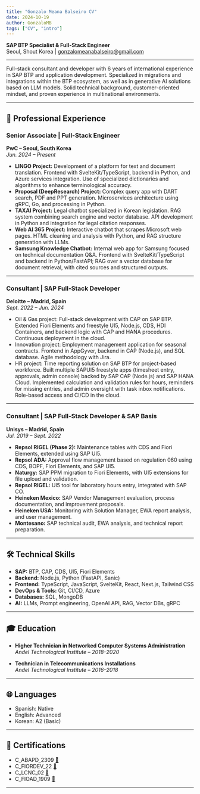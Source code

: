 ```yaml
---
title: "Gonzalo Meana Balseiro CV"
date: 2024-10-19
author: GonzaloMB
tags: ["CV", "intro"]
---
```


**SAP BTP Specialist & Full-Stack Engineer**  
Seoul, Shout Korea | gonzalomeanabalseiro@gmail.com

---

Full-stack consultant and developer with 6 years of international experience in SAP BTP and application development. Specialized in migrations and integrations within the BTP ecosystem, as well as in generative AI solutions based on LLM models. Solid technical background, customer-oriented mindset, and proven experience in multinational environments.

---

## 💼 Professional Experience

### **Senior Associate | Full-Stack Engineer**

**PwC – Seoul, South Korea**  
_Jun. 2024 – Present_

- **LINGO Project:** Development of a platform for text and document translation. Frontend with SvelteKit/TypeScript, backend in Python, and Azure services integration. Use of specialized dictionaries and algorithms to enhance terminological accuracy.
- **Proposal (DeepResearch) Project:** Complex query app with DART search, PDF and PPT generation. Microservices architecture using gRPC, Go, and processing in Python.
- **TAXAI Project:** Legal chatbot specialized in Korean legislation. RAG system combining search engine and vector database. API development in Python and integration for legal citation responses.
- **Web AI 365 Project:** Interactive chatbot that scrapes Microsoft web pages. HTML cleaning and analysis with Python, and RAG structure generation with LLMs.
- **Samsung Knowledge Chatbot:** Internal web app for Samsung focused on technical documentation Q&A. Frontend with SvelteKit/TypeScript and backend in Python/FastAPI; RAG over a vector database for document retrieval, with cited sources and structured outputs.

---

### **Consultant | SAP Full-Stack Developer**

**Deloitte – Madrid, Spain**  
_Sept. 2022 – Jun. 2024_

- Oil & Gas project: Full-stack development with CAP on SAP BTP. Extended Fiori Elements and freestyle UI5, Node.js, CDS, HDI Containers, and backend logic with CAP and HANA procedures. Continuous deployment in the cloud.
- Innovation project: Employment management application for seasonal contracts. Frontend in AppGyver, backend in CAP (Node.js), and SQL database. Agile methodology with Jira.
- HR project: Time reporting solution on SAP BTP for project-based workforce. Built multiple SAPUI5 freestyle apps (timesheet entry, approvals, admin console) backed by SAP CAP (Node.js) and SAP HANA Cloud. Implemented calculation and validation rules for hours, reminders for missing entries, and admin oversight with task inbox notifications. Role-based access and CI/CD in the cloud.

---

### **Consultant | SAP Full-Stack Developer & SAP Basis**

**Unisys – Madrid, Spain**  
_Jul. 2019 – Sept. 2022_

- **Repsol RIGEL (Phase 2):** Maintenance tables with CDS and Fiori Elements, extended using SAP UI5.
- **Repsol ADA:** Approval flow management based on regulation 060 using CDS, BOPF, Fiori Elements, and SAP UI5.
- **Naturgy:** SAP PPM migration to Fiori Elements, with UI5 extensions for file upload and validation.
- **Repsol RIGEL:** UI5 tool for laboratory hours entry, integrated with SAP CO.
- **Heineken Mexico:** SAP Vendor Management evaluation, process documentation, and improvement proposals.
- **Heineken USA:** Monitoring with Solution Manager, EWA report analysis, and user management.
- **Montesano:** SAP technical audit, EWA analysis, and technical report preparation.

---

## 🛠 Technical Skills

- **SAP:** BTP, CAP, CDS, UI5, Fiori Elements
- **Backend:** Node.js, Python (FastAPI, Sanic)
- **Frontend:** TypeScript, JavaScript, SvelteKit, React, Next.js, Tailwind CSS
- **DevOps & Tools:** Git, CI/CD, Azure
- **Databases:** SQL, MongoDB
- **AI:** LLMs, Prompt engineering, OpenAI API, RAG, Vector DBs, gRPC

---

## 🎓 Education

- **Higher Technician in Networked Computer Systems Administration**  
  _Andel Technological Institute – 2018–2020_

- **Technician in Telecommunications Installations**  
  _Andel Technological Institute – 2016–2018_

---

## 🌐 Languages

- Spanish: Native
- English: Advanced
- Korean: A2 (Basic)

---

## 📜 Certifications

- C_ABAPD_2309 [🔗](https://www.credly.com/badges/d32b1ebe-a03b-4c4b-981f-efcd3aec09a5/linked_in_profile)
- C_FIORDEV_22 [🔗](https://www.credly.com/badges/78a7ecd2-6b09-4eb5-80a7-a95e44277c4e/linked_in_profile)
- C_LCNC_02 [🔗](https://www.credly.com/badges/2f711bad-ca09-4f8d-84c5-f812a4c3226b/linked_in_profile)
- C_FIOAD_1909 [🔗](https://www.credly.com/badges/8b5791bc-b41d-4700-a69d-199344e537ed/linked_in)

---
